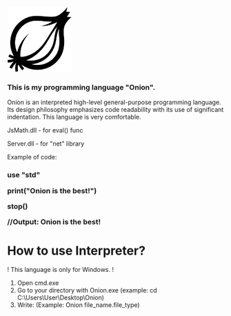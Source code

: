 <img src="Onion.png" width="150" alt="Onion">

<h3>This is my programming language "Onion".</h3>

Onion is an interpreted high-level general-purpose programming language. Its design philosophy emphasizes code readability with its use of significant indentation. This language is very comfortable.

JsMath.dll - for eval() func

Server.dll - for "net" library

Example of code:

<h3>
  
  use "std"
  
  print("Onion is the best!")
  
  stop()
  
  //Output: Onion is the best!
</h3>
  
  <h1> How to use Interpreter? </h1>
  
! This language is only for Windows. !

1. Open cmd.exe
2. Go to your directory with Onion.exe (example: cd C:\Users\User\Desktop\Onion)
3. Write: (Example: Onion file_name.file_type)
